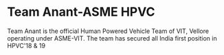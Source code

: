 # Team Anant-ASME HPVC
Team Anant is the official Human Powered Vehicle Team of VIT, Vellore operating under ASME-VIT. The team has secured all India first position in HPVC'18 &amp; 19
